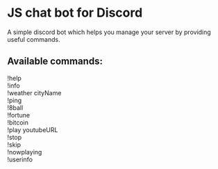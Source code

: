 # JS chat bot for Discord

A simple discord bot which helps you manage your server by providing useful commands.

## Available commands:
  
!help    
!info    
!weather cityName    
!ping  
!8ball   
!fortune  
!bitcoin  
!play youtubeURL    
!stop      
!skip     
!nowplaying  
!userinfo  